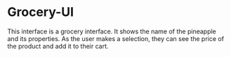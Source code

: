 # Grocery-UI

This interface is a grocery interface. It shows the name of the pineapple and its properties. As the user makes a selection, they can see the price of the product and add it to their cart.



